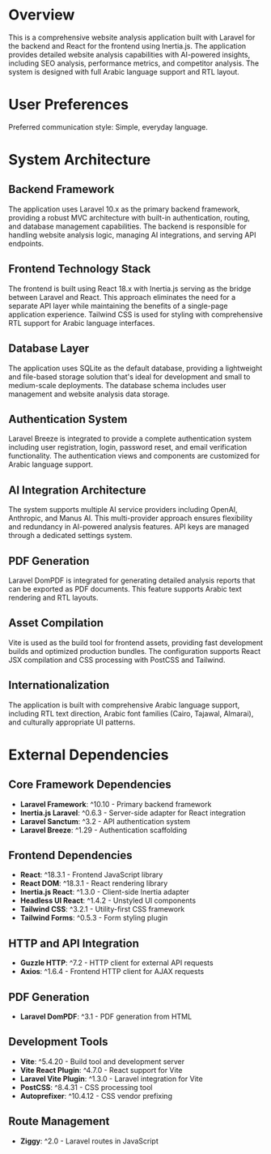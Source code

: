 # Overview

This is a comprehensive website analysis application built with Laravel for the backend and React for the frontend using Inertia.js. The application provides detailed website analysis capabilities with AI-powered insights, including SEO analysis, performance metrics, and competitor analysis. The system is designed with full Arabic language support and RTL layout.

# User Preferences

Preferred communication style: Simple, everyday language.

# System Architecture

## Backend Framework
The application uses Laravel 10.x as the primary backend framework, providing a robust MVC architecture with built-in authentication, routing, and database management capabilities. The backend is responsible for handling website analysis logic, managing AI integrations, and serving API endpoints.

## Frontend Technology Stack
The frontend is built using React 18.x with Inertia.js serving as the bridge between Laravel and React. This approach eliminates the need for a separate API layer while maintaining the benefits of a single-page application experience. Tailwind CSS is used for styling with comprehensive RTL support for Arabic language interfaces.

## Database Layer
The application uses SQLite as the default database, providing a lightweight and file-based storage solution that's ideal for development and small to medium-scale deployments. The database schema includes user management and website analysis data storage.

## Authentication System
Laravel Breeze is integrated to provide a complete authentication system including user registration, login, password reset, and email verification functionality. The authentication views and components are customized for Arabic language support.

## AI Integration Architecture
The system supports multiple AI service providers including OpenAI, Anthropic, and Manus AI. This multi-provider approach ensures flexibility and redundancy in AI-powered analysis features. API keys are managed through a dedicated settings system.

## PDF Generation
Laravel DomPDF is integrated for generating detailed analysis reports that can be exported as PDF documents. This feature supports Arabic text rendering and RTL layouts.

## Asset Compilation
Vite is used as the build tool for frontend assets, providing fast development builds and optimized production bundles. The configuration supports React JSX compilation and CSS processing with PostCSS and Tailwind.

## Internationalization
The application is built with comprehensive Arabic language support, including RTL text direction, Arabic font families (Cairo, Tajawal, Almarai), and culturally appropriate UI patterns.

# External Dependencies

## Core Framework Dependencies
- **Laravel Framework**: ^10.10 - Primary backend framework
- **Inertia.js Laravel**: ^0.6.3 - Server-side adapter for React integration
- **Laravel Sanctum**: ^3.2 - API authentication system
- **Laravel Breeze**: ^1.29 - Authentication scaffolding

## Frontend Dependencies
- **React**: ^18.3.1 - Frontend JavaScript library
- **React DOM**: ^18.3.1 - React rendering library
- **Inertia.js React**: ^1.3.0 - Client-side Inertia adapter
- **Headless UI React**: ^1.4.2 - Unstyled UI components
- **Tailwind CSS**: ^3.2.1 - Utility-first CSS framework
- **Tailwind Forms**: ^0.5.3 - Form styling plugin

## HTTP and API Integration
- **Guzzle HTTP**: ^7.2 - HTTP client for external API requests
- **Axios**: ^1.6.4 - Frontend HTTP client for AJAX requests

## PDF Generation
- **Laravel DomPDF**: ^3.1 - PDF generation from HTML

## Development Tools
- **Vite**: ^5.4.20 - Build tool and development server
- **Vite React Plugin**: ^4.7.0 - React support for Vite
- **Laravel Vite Plugin**: ^1.3.0 - Laravel integration for Vite
- **PostCSS**: ^8.4.31 - CSS processing tool
- **Autoprefixer**: ^10.4.12 - CSS vendor prefixing

## Route Management
- **Ziggy**: ^2.0 - Laravel routes in JavaScript